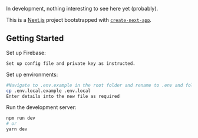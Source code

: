 In development, nothing interesting to see here yet (probably).

This is a [Next.js](https://nextjs.org/) project bootstrapped with [`create-next-app`](https://github.com/vercel/next.js/tree/canary/packages/create-next-app).

## Getting Started

Set up Firebase:

```
Set up config file and private key as instructed.
```
Set up environments:

```bash
#Navigate to .env.example in the root folder and rename to .env and follow instructions in the file
cp .env.local.example .env.local
Enter details into the new file as required
```

Run the development server:

```bash
npm run dev
# or
yarn dev
```
